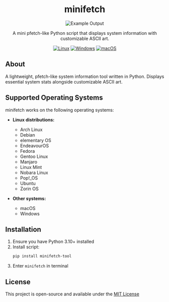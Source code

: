 <div align="center">
  
# minifetch
![Example Output](https://i.ibb.co/239QFh8q/2025-06-24-09-28-round-corners.png)

</div>

<p align="center">A mini pfetch-like Python script that displays system information with customizable ASCII art.
   
</p>

<div align="center">

[![Linux](https://img.shields.io/badge/Linux-FCC624?style=for-the-badge&logo=linux&logoColor=black)](https://pypi.org/project/minifetch-tool/)
[![Windows](https://img.shields.io/badge/Windows-0078D6?style=for-the-badge&logo=windows&logoColor=white)](https://pypi.org/project/minifetch-tool/)
[![macOS](https://img.shields.io/badge/mac%20os-000000?style=for-the-badge&logo=macos&logoColor=F0F0F0)](https://pypi.org/project/minifetch-tool/)

</div>

## About

A lightweight, pfetch-like system information tool written in Python. Displays essential system stats alongside customizable ASCII art.

## Supported Operating Systems

minifetch works on the following operating systems:

- **Linux distributions:**
  - Arch Linux
  - Debian
  - elementary OS
  - EndeavourOS
  - Fedora
  - Gentoo Linux
  - Manjaro
  - Linux Mint
  - Nobara Linux
  - Pop!_OS
  - Ubuntu
  - Zorin OS

- **Other systems:**
  - macOS
  - Windows

## Installation

1. Ensure you have Python 3.10+ installed
2. Install script:
   ```bash
   pip install minifetch-tool
3. Enter `minifetch` in terminal

## License

This project is open-source and available under the [MIT License](https://github.com/widikov/minifetch/blob/main/LICENSE)
